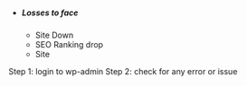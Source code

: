 
- ##### Losses to face
	- Site Down
	- SEO Ranking drop 
	- Site 

Step 1: login to wp-admin
Step 2: check for any error or issue 